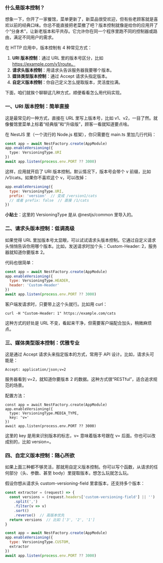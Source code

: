 ### 什么是版本控制？

想象一下，你开了一家餐馆，菜单更新了，新菜品很受欢迎，但有些老顾客就是喜欢以前的经典口味。你总不能直接把老菜撤了吧？版本控制就像是给你的应用开了个“分身术”，让新老版本和平共存。它允许你在同一个程序里跑不同的控制器或路由，满足不同用户的需求。

在 HTTP 应用中，版本控制有 4 种常见方式：

1. **URI 版本控制**：通过 URL 里的版本号区分，比如 https://example.com/v1/route。
2. **请求头版本控制**：用请求头告诉服务器我要哪个版本。
3. **媒体类型版本控制**：通过 Accept 请求头指定版本。
4. **自定义版本控制**：你自己定义怎么提取版本，灵活度拉满。

下面，咱们就挨个聊聊这几种方式，顺便看看怎么用代码实现。



### 一、URI 版本控制：简单直接

这是最常见的一种方式，直接在 URL 里写上版本号，比如 v1、v2，一目了然。就像餐馆里菜单上标着“经典版”和“升级版”，顾客一看就知道要点啥。

在 NestJS 里（一个流行的 Node.js 框架），你只需要在 main.ts 里加几行代码：

```ts
const app = await NestFactory.create(AppModule)
app.enableVersioning({
  type: VersioningType.URI
})
await app.listen(process.env.PORT ?? 3000)
```

这样，应用就开启了 URI 版本控制。默认情况下，版本号会带个 v 前缀，比如 /v1/cats。如果你不喜欢这个 v，可以改掉：

```js
app.enableVersioning({
  type: VersioningType.URI,
  prefix: 'version'  // 变成 /version1/cats
  // 或者 prefix: false  // 直接 /1/cats
})
```

**小贴士**：这里的 VersioningType 是从 @nestjs/common 里导入的。



### 二、请求头版本控制：低调高级

如果觉得 URL 里加版本号太显眼，可以试试请求头版本控制。它通过自定义请求头悄悄告诉你用哪个版本。比如，发送请求时加个头：Custom-Header: 2，服务器就知道你要版本 2。

代码也很简单：

```js
const app = await NestFactory.create(AppModule)
app.enableVersioning({
  type: VersioningType.HEADER,
  header: 'Custom-Header'
})
await app.listen(process.env.PORT ?? 3000)
```

客户端发请求时，只要带上这个头就行。比如用 curl：

```text
curl -H "Custom-Header: 1" https://example.com/cats
```

这种方式的好处是 URL 不变，看起来干净，但需要客户端配合加头，稍微麻烦点。



### 三、媒体类型版本控制：优雅专业

这是通过 Accept 请求头来指定版本的方式，常用于 API 设计。比如，请求头可能是：

```text
Accept: application/json;v=2
```

服务器看到 v=2，就知道你要版本 2 的数据。这种方式很“RESTful”，适合追求规范的场景。

配置方法：

```
const app = await NestFactory.create(AppModule)
app.enableVersioning({
  type: VersioningType.MEDIA_TYPE,
  key: 'v='
})
await app.listen(process.env.PORT ?? 3000)
```

这里的 key 是用来识别版本的标志，v= 意味着版本号跟在 v= 后面。你也可以改成别的，比如 version=。



### 四、自定义版本控制：随心所欲

如果上面三种都不够灵活，那就用自定义版本控制。你可以写个函数，从请求的任何部分（头、参数、甚至 body）里提取版本，想怎么玩就怎么玩。

假设你想从请求头 custom-versioning-field 里拿版本，还支持多个版本：

```js
const extractor = (request) => {
  const versions = (request.headers['custom-versioning-field'] || '')
    .split(',')
    .filter(v => v)
    .sort()
    .reverse()  // 高版本优先
  return versions  // 比如 ['3', '2', '1']
}

const app = await NestFactory.create(AppModule)
app.enableVersioning({
  type: VersioningType.CUSTOM,
  extractor
})
await app.listen(process.env.PORT ?? 3000)
```

